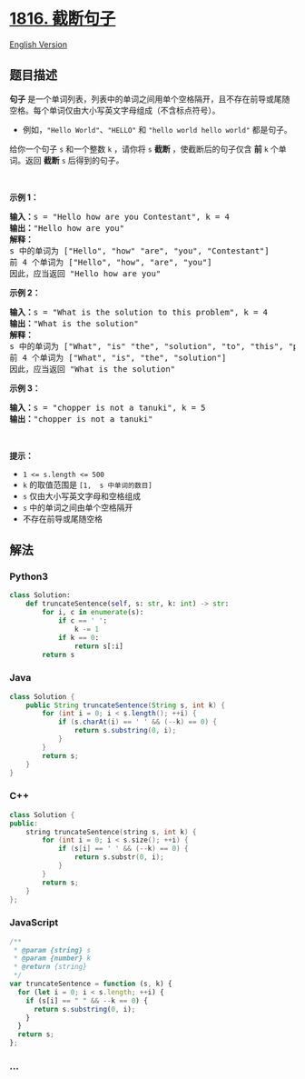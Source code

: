 # [1816. 截断句子](https://leetcode-cn.com/problems/truncate-sentence)

[English Version](https://github.com/yanglr/leetcode-ac/blob/master/assets/1800-1899/1816.Truncate%20Sentence/README_EN.md)

## 题目描述

<!-- 这里写题目描述 -->

<p><strong>句子</strong> 是一个单词列表，列表中的单词之间用单个空格隔开，且不存在前导或尾随空格。每个单词仅由大小写英文字母组成（不含标点符号）。</p>

<ul>
	<li>例如，<code>"Hello World"</code>、<code>"HELLO"</code> 和 <code>"hello world hello world"</code> 都是句子。</li>
</ul>

<p>给你一个句子 <code>s</code>​​​​​​ 和一个整数 <code>k</code>​​​​​​ ，请你将 <code>s</code>​​ <strong>截断</strong> ​，​​​使截断后的句子仅含 <strong>前</strong> <code>k</code>​​​​​​ 个单词。返回 <strong>截断</strong> <code>s</code>​​​​<em>​​ </em>后得到的句子<em>。</em></p>

<p> </p>

<p><strong>示例 1：</strong></p>

<pre><strong>输入：</strong>s = "Hello how are you Contestant", k = 4
<strong>输出：</strong>"Hello how are you"
<strong>解释：</strong>
s 中的单词为 ["Hello", "how" "are", "you", "Contestant"]
前 4 个单词为 ["Hello", "how", "are", "you"]
因此，应当返回 "Hello how are you"
</pre>

<p><strong>示例 2：</strong></p>

<pre><strong>输入：</strong>s = "What is the solution to this problem", k = 4
<strong>输出：</strong>"What is the solution"
<strong>解释：</strong>
s 中的单词为 ["What", "is" "the", "solution", "to", "this", "problem"]
前 4 个单词为 ["What", "is", "the", "solution"]
因此，应当返回 "What is the solution"</pre>

<p><strong>示例 3：</strong></p>

<pre><strong>输入：</strong>s = "chopper is not a tanuki", k = 5
<strong>输出：</strong>"chopper is not a tanuki"
</pre>

<p> </p>

<p><strong>提示：</strong></p>

<ul>
	<li><code>1 &lt;= s.length &lt;= 500</code></li>
	<li><code>k</code> 的取值范围是 <code>[1,  s 中单词的数目]</code></li>
	<li><code>s</code> 仅由大小写英文字母和空格组成</li>
	<li><code>s</code> 中的单词之间由单个空格隔开</li>
	<li>不存在前导或尾随空格</li>
</ul>


## 解法

<!-- 这里可写通用的实现逻辑 -->

<!-- tabs:start -->

### **Python3**

<!-- 这里可写当前语言的特殊实现逻辑 -->

```python
class Solution:
    def truncateSentence(self, s: str, k: int) -> str:
        for i, c in enumerate(s):
            if c == ' ':
                k -= 1
            if k == 0:
                return s[:i]
        return s
```

### **Java**

<!-- 这里可写当前语言的特殊实现逻辑 -->

```java
class Solution {
    public String truncateSentence(String s, int k) {
        for (int i = 0; i < s.length(); ++i) {
            if (s.charAt(i) == ' ' && (--k) == 0) {
                return s.substring(0, i);
            }
        }
        return s;
    }
}
```

### **C++**

```cpp
class Solution {
public:
    string truncateSentence(string s, int k) {
        for (int i = 0; i < s.size(); ++i) {
            if (s[i] == ' ' && (--k) == 0) {
                return s.substr(0, i);
            }
        }
        return s;
    }
};
```

### **JavaScript**

```js
/**
 * @param {string} s
 * @param {number} k
 * @return {string}
 */
var truncateSentence = function (s, k) {
  for (let i = 0; i < s.length; ++i) {
    if (s[i] == " " && --k == 0) {
      return s.substring(0, i);
    }
  }
  return s;
};
```

### **...**

```

```

<!-- tabs:end -->
